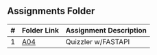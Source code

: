 ## Assignments Folder

|   #   | Folder Link | Assignment Description                 |
| :---: | ----------- | -------------------------------------- |
|   1   | [A04](A04)  | Quizzler w/FASTAPI                     |
